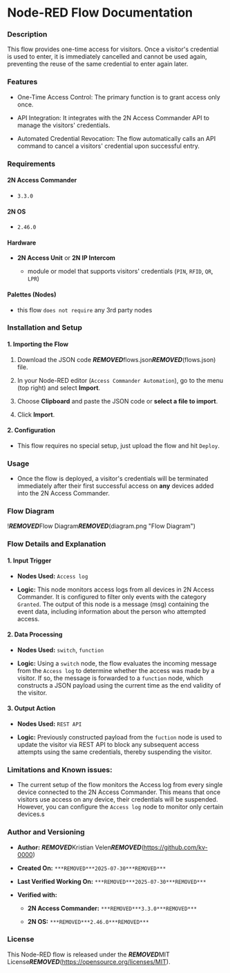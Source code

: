 # Node-RED Flow Documentation

### Description

This flow provides one-time access for visitors. Once a visitor's credential is used to enter, it is immediately cancelled and cannot be used again, preventing the reuse of the same credential to enter again later.

### Features

* One-Time Access Control: The primary function is to grant access only once.

* API Integration: It integrates with the 2N Access Commander API to manage the visitors' credentials.

* Automated Credential Revocation: The flow automatically calls an API command to cancel a visitors' credential upon successful entry.

### Requirements

#### 2N Access Commander

* `3.3.0`

#### 2N OS

* `2.46.0`

#### Hardware

* **2N Access Unit** or **2N IP Intercom**

  * module or model that supports visitors' credentials (`PIN`, `RFID`, `QR`, `LPR`)  

#### Palettes (Nodes)

* this flow `does not require` any 3rd party nodes

### Installation and Setup

#### 1. Importing the Flow

1. Download the JSON code ***REMOVED***flows.json***REMOVED***(flows.json) file.

2. In your Node-RED editor (`Access Commander Automation`), go to the menu (top right) and select **Import**.

3. Choose **Clipboard** and paste the JSON code or **select a file to import**.

4. Click **Import**.

#### 2. Configuration

* This flow requires no special setup, just upload the flow and hit `Deploy`. 

### Usage

* Once the flow is deployed, a visitor's credentials will be terminated immediately after their first successful access on **any** devices added into the 2N Access Commander.

### Flow Diagram

!***REMOVED***Flow Diagram***REMOVED***(diagram.png "Flow Diagram")

### Flow Details and Explanation

#### 1. Input Trigger

* **Nodes Used:** `Access log`

* **Logic:** This node monitors access logs from all devices in 2N Access Commander. It is configured to filter only events with the category `Granted`. The output of this node is a message (msg) containing the event data, including information about the person who attempted access.

#### 2. Data Processing

* **Nodes Used:** `switch`, `function`

* **Logic:** Using a `switch` node, the flow evaluates the incoming message from the `Access log` to determine whether the access was made by a visitor. If so, the message is forwarded to a `function` node, which constructs a JSON payload using the current time as the end validity of the visitor. 

#### 3. Output Action

* **Nodes Used:** `REST API`

* **Logic:** Previously constructed payload from the `fuction` node is used to update the visitor via REST API to block any subsequent access attempts using the same credentials, thereby suspending the visitor.

### Limitations and Known issues:

  * The current setup of the flow monitors the Access log from every single device connected to the 2N Access Commander. This means that once visitors use access on any device, their credentials will be suspended. However, you can configure the `Access log` node to monitor only certain devices.s

### Author and Versioning

* **Author:** ***REMOVED***Kristian Velen***REMOVED***(https://github.com/kv-0000)

* **Created On:** `***REMOVED***2025-07-30***REMOVED***`

* **Last Verified Working On:** `***REMOVED***2025-07-30***REMOVED***`

* **Verified with:**

  * **2N Access Commander:** `***REMOVED***3.3.0***REMOVED***`

  * **2N OS:** `***REMOVED***2.46.0***REMOVED***`


### License

This Node-RED flow is released under the ***REMOVED***MIT License***REMOVED***(https://opensource.org/licenses/MIT).